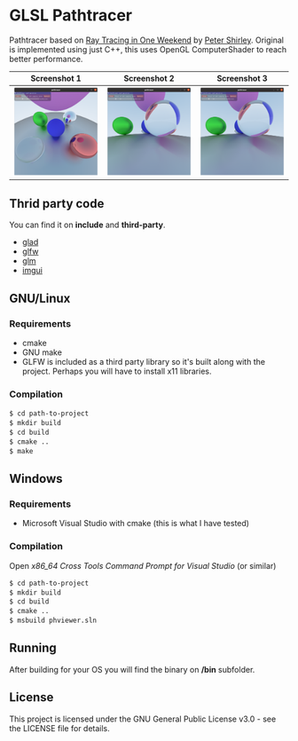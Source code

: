 # GLSL Pathtracer

Pathtracer based on [Ray Tracing in One Weekend](https://raytracing.github.io/books/RayTracingInOneWeekend.html) by [Peter Shirley](https://github.com/petershirley). Original is implemented using just C++, this uses OpenGL ComputerShader to reach better performance.

Screenshot 1                    | Screenshot 2                   | Screenshot 3 
:------------------------------:|:------------------------------:|:-------------------------:
![](screenshots/screenshot1.png)|![](screenshots/screenshot2.png)|![](screenshots/screenshot2.png) 

## Thrid party code

You can find it on **include** and **third-party**.

 - [glad](https://github.com/Dav1dde/glad)
 - [glfw](https://www.glfw.org/)
 - [glm](https://glm.g-truc.net/0.9.9/index.html)
 - [imgui](https://github.com/ocornut/imgui)

## GNU/Linux

### Requirements

  - cmake
  - GNU make
  - GLFW is included as a third party library so it's built along with the project. Perhaps you will have to install x11 libraries.

### Compilation

```sh
$ cd path-to-project
$ mkdir build
$ cd build
$ cmake ..
$ make
```

## Windows

### Requirements
  - Microsoft Visual Studio with cmake (this is what I have tested)

### Compilation
Open *x86_64 Cross Tools Command Prompt for Visual Studio* (or similar)

```sh
$ cd path-to-project
$ mkdir build
$ cd build
$ cmake ..
$ msbuild phviewer.sln
```

## Running

After building for your OS you will find the binary on **/bin** subfolder.

## License

This project is licensed under the GNU General Public License v3.0 - see the LICENSE file for details.
